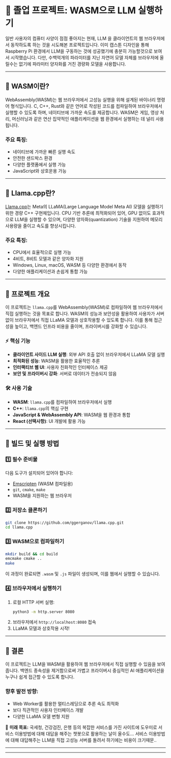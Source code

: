 
# **🌟 졸업 프로젝트: WASM으로 LLM 실행하기**

일반 사용자의 컴퓨터 사양이 점점 좋아지는 현재, LLM 을 클라이언트의 웹 브라우저에서 동작하도록 하는 것을 시도해본 프로젝트입니다. 이미 캡스톤 디자인을 통해 Raspberry Pi 환경에서 LLM을 구동하는 것에 성공했기에 충분히 가능할것으로 보여서 시작했습니다. 
다만, 수백억개의 파라미터를 지닌 자연어 모델 자체를 브라우저에 올릴수는 없기에 파라미터 양자화를 거친 경량화 모델을 사용합니다.

---

## **🔷 WASM이란?**

WebAssembly(WASM)는 웹 브라우저에서 고성능 실행을 위해 설계된 바이너리 명령어 형식입니다. C, C++, Rust와 같은 언어로 작성된 코드를 컴파일하여 브라우저에서 실행할 수 있도록 하며, 네이티브에 가까운 속도를 제공합니다. WASM은 게임, 영상 처리, 머신러닝과 같은 연산 집약적인 애플리케이션을 웹 환경에서 실행하는 데 널리 사용됩니다.

### 주요 특징:
- 네이티브에 가까운 빠른 실행 속도
- 안전한 샌드박스 환경
- 다양한 플랫폼에서 실행 가능
- JavaScript와 상호운용 가능

---

## **🦙 Llama.cpp란?**

[Llama.cpp](https://github.com/ggerganov/llama.cpp)는 Meta의 LLaMA(Large Language Model Meta AI) 모델을 실행하기 위한 경량 C++ 구현체입니다. CPU 기반 추론에 최적화되어 있어, GPU 없이도 효과적으로 LLM을 실행할 수 있으며, 다양한 양자화(quantization) 기술을 지원하여 메모리 사용량을 줄이고 속도를 향상시킵니다.

### 주요 특징:
- CPU에서 효율적으로 실행 가능
- 4비트, 8비트 모델과 같은 양자화 지원
- Windows, Linux, macOS, WASM 등 다양한 환경에서 동작
- 다양한 애플리케이션과 손쉽게 통합 가능

---

## **📌 프로젝트 개요**

이 프로젝트는 `llama.cpp`를 WebAssembly(WASM)로 컴파일하여 웹 브라우저에서 직접 실행하는 것을 목표로 합니다. WASM의 성능과 보안성을 활용하여 사용자가 서버 없이 브라우저에서 직접 LLaMA 모델과 상호작용할 수 있도록 합니다. 이를 통해 접근성을 높이고, 백엔드 인프라 비용을 줄이며, 프라이버시를 강화할 수 있습니다.

### **⚡ 핵심 기능**
- **클라이언트 사이드 LLM 실행**: 외부 API 호출 없이 브라우저에서 LLaMA 모델 실행
- **최적화된 성능**: WASM을 활용한 효율적인 추론
- **인터랙티브 웹 UI**: 사용자 친화적인 인터페이스 제공
- **보안 및 프라이버시 강화**: 서버로 데이터가 전송되지 않음

### **🛠️ 사용 기술**
- **WASM**: `llama.cpp`를 컴파일하여 브라우저에서 실행
- **C++**: `llama.cpp`의 핵심 구현
- **JavaScript & WebAssembly API**: WASM을 웹 환경과 통합
- **React (선택사항)**: UI 개발에 활용 가능

---

## **🚀 빌드 및 실행 방법**

### **1️⃣ 필수 준비물**
다음 도구가 설치되어 있어야 합니다:
- [Emscripten](https://emscripten.org/) (WASM 컴파일용)
- `git`, `cmake`, `make`
- WASM을 지원하는 웹 브라우저

### **2️⃣ 저장소 클론하기**
```bash
git clone https://github.com/ggerganov/llama.cpp.git
cd llama.cpp
```

### **3️⃣ WASM으로 컴파일하기**
```bash
mkdir build && cd build
emcmake cmake ..
make
```
이 과정이 완료되면 `.wasm` 및 `.js` 파일이 생성되며, 이를 웹에서 실행할 수 있습니다.

### **4️⃣ 브라우저에서 실행하기**
1. 로컬 HTTP 서버 실행:
   ```bash
   python3 -m http.server 8080
   ```
2. 브라우저에서 `http://localhost:8080` 접속
3. LLaMA 모델과 상호작용 시작!

---

## **📜 결론**

이 프로젝트는 LLM을 WASM을 활용하여 웹 브라우저에서 직접 실행할 수 있음을 보여줍니다. 백엔드 종속성을 제거함으로써 가볍고 프라이버시 중심적인 AI 애플리케이션을 누구나 쉽게 접근할 수 있도록 합니다.

### 향후 발전 방향:
- Web Worker를 활용한 멀티스레딩으로 추론 속도 최적화
- 보다 직관적인 사용자 인터페이스 개발
- 다양한 LLaMA 모델 변형 지원

🎯 **미래 목표:** 국세청, 건강검진, 은행 등의 복잡한 서비스를 가진 사이트에 도우미로 서비스 이용방법에 대해 대답을 해주는 챗봇으로 활용하는 날이 올수도... 서비스 이용방법에 대해 대답해주는 LLM을 직접 고성능 서버를 돌려서 하기에는 비용이 크기때문..

---

---



